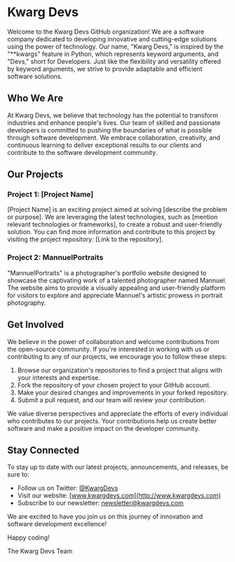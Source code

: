 # Kwarg Devs

Welcome to the Kwarg Devs GitHub organization! We are a software company dedicated to developing innovative and cutting-edge solutions using the power of technology. Our name, "Kwarg Devs," is inspired by the "**kwargs" feature in Python, which represents keyword arguments, and "Devs," short for Developers. Just like the flexibility and versatility offered by keyword arguments, we strive to provide adaptable and efficient software solutions.

## Who We Are

At Kwarg Devs, we believe that technology has the potential to transform industries and enhance people's lives. Our team of skilled and passionate developers is committed to pushing the boundaries of what is possible through software development. We embrace collaboration, creativity, and continuous learning to deliver exceptional results to our clients and contribute to the software development community.

## Our Projects

### Project 1: [Project Name]

[Project Name] is an exciting project aimed at solving [describe the problem or purpose]. We are leveraging the latest technologies, such as [mention relevant technologies or frameworks], to create a robust and user-friendly solution. You can find more information and contribute to this project by visiting the project repository: [Link to the repository].

### Project 2: MannuelPortraits

"MannuelPortraits" is a photographer's portfolio website designed to showcase the captivating work of a talented photographer named Mannuel. The website aims to provide a visually appealing and user-friendly platform for visitors to explore and appreciate Mannuel's artistic prowess in portrait photography.

## Get Involved

We believe in the power of collaboration and welcome contributions from the open-source community. If you're interested in working with us or contributing to any of our projects, we encourage you to follow these steps:

1. Browse our organization's repositories to find a project that aligns with your interests and expertise.
2. Fork the repository of your chosen project to your GitHub account.
3. Make your desired changes and improvements in your forked repository.
4. Submit a pull request, and our team will review your contribution.

We value diverse perspectives and appreciate the efforts of every individual who contributes to our projects. Your contributions help us create better software and make a positive impact on the developer community.

## Stay Connected

To stay up to date with our latest projects, announcements, and releases, be sure to:

- Follow us on Twitter: [@KwargDevs](https://twitter.com/KwargDevs)
- Visit our website: [www.kwargdevs.com](http://www.kwargdevs.com)
- Subscribe to our newsletter: [newsletter@kwargdevs.com](mailto:kwargdevs@gmail.com)

We are excited to have you join us on this journey of innovation and software development excellence!

Happy coding!

The Kwarg Devs Team
